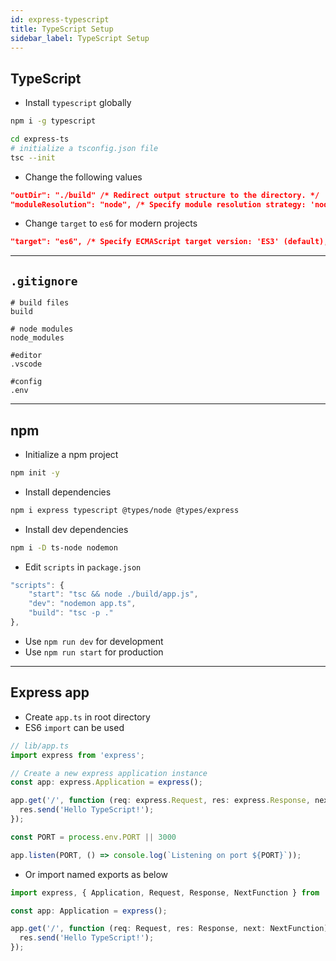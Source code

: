 ```yaml
---
id: express-typescript
title: TypeScript Setup
sidebar_label: TypeScript Setup
---
```


## TypeScript

- Install `typescript` globally

```bash
npm i -g typescript

cd express-ts
# initialize a tsconfig.json file
tsc --init
```

- Change the following values

```json title="tsconfig.json"
"outDir": "./build" /* Redirect output structure to the directory. */
"moduleResolution": "node", /* Specify module resolution strategy: 'node' (Node.js) or 'classic' (TypeScript pre-1.6). */
```

- Change `target` to `es6` for modern projects

```json title="tsconfig.json"
"target": "es6", /* Specify ECMAScript target version: 'ES3' (default), 'ES5', 'ES2015', 'ES2016', 'ES2017', 'ES2018', 'ES2019', 'ES2020', or 'ESNEXT'. */

```

---

## `.gitignore`

```text title=".gitignore"
# build files
build

# node modules
node_modules

#editor
.vscode

#config
.env
```

---

## npm

- Initialize a npm project

```bash
npm init -y
```

- Install dependencies

```bash
npm i express typescript @types/node @types/express
```

- Install dev dependencies

```bash
npm i -D ts-node nodemon
```

- Edit `scripts` in `package.json`

```js title="package.json"
"scripts": {
    "start": "tsc && node ./build/app.js",
    "dev": "nodemon app.ts",
    "build": "tsc -p ."
},
```

- Use ```npm run dev``` for development
- Use ```npm run start``` for production

---

## Express app

- Create `app.ts` in root directory
- ES6 `import` can be used

```ts title="app.ts"
// lib/app.ts
import express from 'express';

// Create a new express application instance
const app: express.Application = express();

app.get('/', function (req: express.Request, res: express.Response, next: express.NextFunction) {
  res.send('Hello TypeScript!');
});

const PORT = process.env.PORT || 3000

app.listen(PORT, () => console.log(`Listening on port ${PORT}`));
```

- Or import named exports as below

```ts title="app.ts"
import express, { Application, Request, Response, NextFunction } from 'express';

const app: Application = express();

app.get('/', function (req: Request, res: Response, next: NextFunction) {
  res.send('Hello TypeScript!');
});

```
